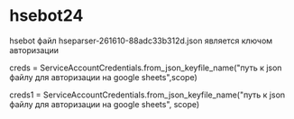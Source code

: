 # hsebot24
hsebot
файл hseparser-261610-88adc33b312d.json является ключом авторизации

creds = ServiceAccountCredentials.from_json_keyfile_name("путь к json файлу для авторизации на google sheets",scope)

creds1 = ServiceAccountCredentials.from_json_keyfile_name("путь к json файлу для авторизации на google sheets", scope)
